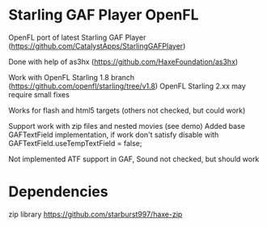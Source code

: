 # Starling GAF Player OpenFL

OpenFL port of latest Starling GAF Player (https://github.com/CatalystApps/StarlingGAFPlayer)

Done with help of as3hx (https://github.com/HaxeFoundation/as3hx)

Work with OpenFL Starling 1.8 branch (https://github.com/openfl/starling/tree/v1.8)
OpenFL Starling 2.xx may require small fixes

Works for flash and html5 targets (others not checked, but could work)

Support work with zip files and nested movies (see demo)
Added base GAFTextField implementation, if work don't satisfy disable with GAFTextField.useTempTextField = false;

Not implemented ATF support in GAF, Sound not checked, but should work

# Dependencies
zip library https://github.com/starburst997/haxe-zip
